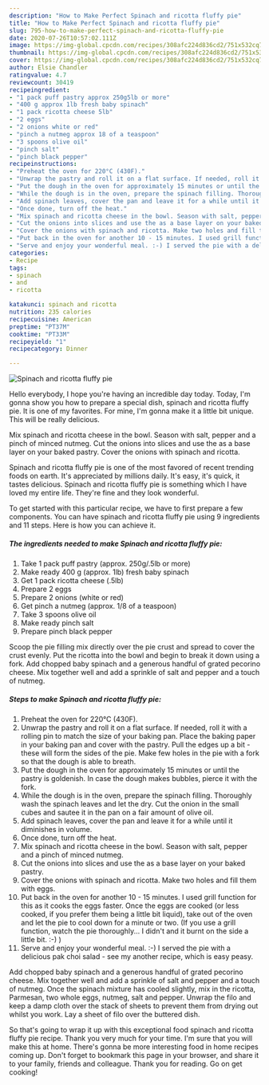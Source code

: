 ```yaml
---
description: "How to Make Perfect Spinach and ricotta fluffy pie"
title: "How to Make Perfect Spinach and ricotta fluffy pie"
slug: 795-how-to-make-perfect-spinach-and-ricotta-fluffy-pie
date: 2020-07-26T10:57:02.111Z
image: https://img-global.cpcdn.com/recipes/308afc224d836cd2/751x532cq70/spinach-and-ricotta-fluffy-pie-recipe-main-photo.jpg
thumbnail: https://img-global.cpcdn.com/recipes/308afc224d836cd2/751x532cq70/spinach-and-ricotta-fluffy-pie-recipe-main-photo.jpg
cover: https://img-global.cpcdn.com/recipes/308afc224d836cd2/751x532cq70/spinach-and-ricotta-fluffy-pie-recipe-main-photo.jpg
author: Elsie Chandler
ratingvalue: 4.7
reviewcount: 30419
recipeingredient:
- "1 pack puff pastry approx 250g5lb or more"
- "400 g approx 1lb fresh baby spinach"
- "1 pack ricotta cheese 5lb"
- "2 eggs"
- "2 onions white or red"
- "pinch a nutmeg approx 18 of a teaspoon"
- "3 spoons olive oil"
- "pinch salt"
- "pinch black pepper"
recipeinstructions:
- "Preheat the oven for 220°C (430F)."
- "Unwrap the pastry and roll it on a flat surface. If needed, roll it with a rolling pin to match the size of your baking pan. Place the baking paper in your baking pan and cover with the pastry. Pull the edges up a bit - these will form the sides of the pie. Make few holes in the pie with a fork so that the dough is able to breath."
- "Put the dough in the oven for approximately 15 minutes or until the pastry is goldenish. In case the dough makes bubbles, pierce it with the fork."
- "While the dough is in the oven, prepare the spinach filling. Thoroughly wash the spinach leaves and let the dry. Cut the onion in the small cubes and sautee it in the pan on a fair amount of olive oil."
- "Add spinach leaves, cover the pan and leave it for a while until it diminishes in volume."
- "Once done, turn off the heat."
- "Mix spinach and ricotta cheese in the bowl. Season with salt, pepper and a pinch of minced nutmeg."
- "Cut the onions into slices and use the as a base layer on your baked pastry."
- "Cover the onions with spinach and ricotta. Make two holes and fill them with eggs."
- "Put back in the oven for another 10 - 15 minutes. I used grill function for this as it cooks the eggs faster. Once the eggs are cooked (or less cooked, if you prefer them being a little bit liquid), take out of the oven and let the pie to cool down for a minute or two. (If you use a grill function, watch the pie thoroughly... I didn&#39;t and it burnt on the side a little bit. :-) )"
- "Serve and enjoy your wonderful meal. :-) I served the pie with a delicious pak choi salad - see my another recipe, which is easy peasy."
categories:
- Recipe
tags:
- spinach
- and
- ricotta

katakunci: spinach and ricotta 
nutrition: 235 calories
recipecuisine: American
preptime: "PT37M"
cooktime: "PT33M"
recipeyield: "1"
recipecategory: Dinner

---
```



![Spinach and ricotta fluffy pie](https://img-global.cpcdn.com/recipes/308afc224d836cd2/751x532cq70/spinach-and-ricotta-fluffy-pie-recipe-main-photo.jpg)

Hello everybody, I hope you're having an incredible day today. Today, I'm gonna show you how to prepare a special dish, spinach and ricotta fluffy pie. It is one of my favorites. For mine, I'm gonna make it a little bit unique. This will be really delicious.

Mix spinach and ricotta cheese in the bowl. Season with salt, pepper and a pinch of minced nutmeg. Cut the onions into slices and use the as a base layer on your baked pastry. Cover the onions with spinach and ricotta.

Spinach and ricotta fluffy pie is one of the most favored of recent trending foods on earth. It's appreciated by millions daily. It's easy, it's quick, it tastes delicious. Spinach and ricotta fluffy pie is something which I have loved my entire life. They're fine and they look wonderful.


To get started with this particular recipe, we have to first prepare a few components. You can have spinach and ricotta fluffy pie using 9 ingredients and 11 steps. Here is how you can achieve it.

<!--inarticleads1-->

##### The ingredients needed to make Spinach and ricotta fluffy pie:

1. Take 1 pack puff pastry (approx. 250g/.5lb or more)
1. Make ready 400 g (approx. 1lb) fresh baby spinach
1. Get 1 pack ricotta cheese (.5lb)
1. Prepare 2 eggs
1. Prepare 2 onions (white or red)
1. Get pinch a nutmeg (approx. 1/8 of a teaspoon)
1. Take 3 spoons olive oil
1. Make ready pinch salt
1. Prepare pinch black pepper


Scoop the pie filling mix directly over the pie crust and spread to cover the crust evenly. Put the ricotta into the bowl and begin to break it down using a fork. Add chopped baby spinach and a generous handful of grated pecorino cheese. Mix together well and add a sprinkle of salt and pepper and a touch of nutmeg. 

<!--inarticleads2-->

##### Steps to make Spinach and ricotta fluffy pie:

1. Preheat the oven for 220°C (430F).
1. Unwrap the pastry and roll it on a flat surface. If needed, roll it with a rolling pin to match the size of your baking pan. Place the baking paper in your baking pan and cover with the pastry. Pull the edges up a bit - these will form the sides of the pie. Make few holes in the pie with a fork so that the dough is able to breath.
1. Put the dough in the oven for approximately 15 minutes or until the pastry is goldenish. In case the dough makes bubbles, pierce it with the fork.
1. While the dough is in the oven, prepare the spinach filling. Thoroughly wash the spinach leaves and let the dry. Cut the onion in the small cubes and sautee it in the pan on a fair amount of olive oil.
1. Add spinach leaves, cover the pan and leave it for a while until it diminishes in volume.
1. Once done, turn off the heat.
1. Mix spinach and ricotta cheese in the bowl. Season with salt, pepper and a pinch of minced nutmeg.
1. Cut the onions into slices and use the as a base layer on your baked pastry.
1. Cover the onions with spinach and ricotta. Make two holes and fill them with eggs.
1. Put back in the oven for another 10 - 15 minutes. I used grill function for this as it cooks the eggs faster. Once the eggs are cooked (or less cooked, if you prefer them being a little bit liquid), take out of the oven and let the pie to cool down for a minute or two. (If you use a grill function, watch the pie thoroughly... I didn&#39;t and it burnt on the side a little bit. :-) )
1. Serve and enjoy your wonderful meal. :-) I served the pie with a delicious pak choi salad - see my another recipe, which is easy peasy.


Add chopped baby spinach and a generous handful of grated pecorino cheese. Mix together well and add a sprinkle of salt and pepper and a touch of nutmeg. Once the spinach mixture has cooled slightly, mix in the ricotta, Parmesan, two whole eggs, nutmeg, salt and pepper. Unwrap the filo and keep a damp cloth over the stack of sheets to prevent them from drying out whilst you work. Lay a sheet of filo over the buttered dish. 

So that's going to wrap it up with this exceptional food spinach and ricotta fluffy pie recipe. Thank you very much for your time. I'm sure that you will make this at home. There's gonna be more interesting food in home recipes coming up. Don't forget to bookmark this page in your browser, and share it to your family, friends and colleague. Thank you for reading. Go on get cooking!
